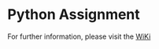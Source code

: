 # Python Assignment
For further information, please visit the [WiKi](https://github.com/Yuan-KK/Assignment/wiki)
